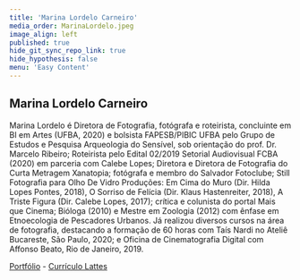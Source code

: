 ```yaml
---
title: 'Marina Lordelo Carneiro'
media_order: MarinaLordelo.jpeg
image_align: left
published: true
hide_git_sync_repo_link: true
hide_hypothesis: false
menu: 'Easy Content'
---
```


## Marina Lordelo Carneiro

Marina Lordelo é Diretora de Fotografia, fotógrafa e roteirista, concluinte em BI em Artes (UFBA, 2020) e bolsista FAPESB/PIBIC UFBA pelo Grupo de Estudos e Pesquisa Arqueologia do Sensível, sob orientação do prof. Dr. Marcelo Ribeiro; Roteirista pelo Edital 02/2019 Setorial Audiovisual FCBA (2020) em parceria com Calebe Lopes; Diretora e Diretora de Fotografia do Curta Metragem Xanatopia; fotógrafa e membro do Salvador Fotoclube; Still Fotografia para Olho De Vidro Produções: Em Cima do Muro (Dir. Hilda Lopes Pontes, 2018), O Sorriso de Felícia (Dir. Klaus Hastenreiter, 2018), A Triste Figura (Dir. Calebe Lopes, 2017); crítica e colunista do portal Mais que Cinema; Bióloga (2010) e Mestre em Zoologia (2012) com ênfase em Etnoecologia de Pescadores Urbanos. Já realizou diversos cursos na área de fotografia, destacando a formação de 60 horas com Taís Nardi no Ateliê Bucareste, São Paulo, 2020; e Oficina de Cinematografia Digital com Affonso Beato, Rio de Janeiro, 2019.

[Portfólio](https://marinalordelofot.myportfolio.com/portfolio-cinema-e-fotografia?classes=btn,btn-primary,btn-lg&target=_blank) - [Currículo Lattes](http://lattes.cnpq.br/9600349112217874?classes=btn,btn-primary,btn-lg&target=_blank)